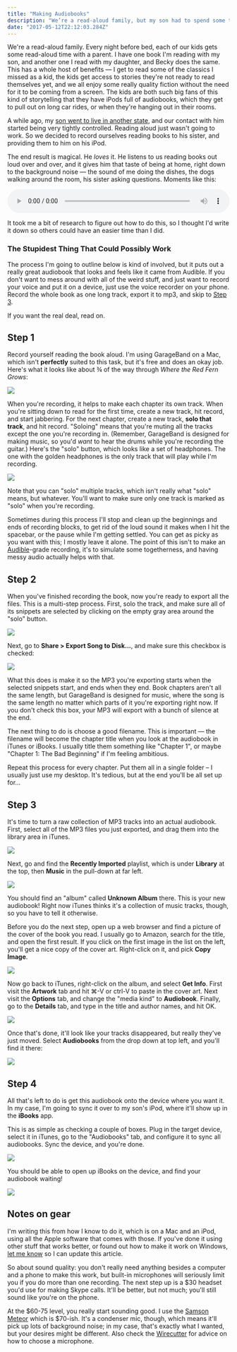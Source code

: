 ```yaml
---
title: "Making Audiobooks"
description: "We’re a read-aloud family, but my son had to spend some time away, and I recorded my own audiobooks for him. Here's how."
date: "2017-05-12T22:12:03.284Z"
---
```


We're a read-aloud family.
Every night before bed, each of our kids gets some read-aloud time with a parent.
I have one book I'm reading with my son, and another one I read with my daughter, and Becky does the same.
This has a whole host of benefits — I get to read some of the classics I missed as a kid, the kids get access to stories they're not ready to read themselves yet, and we all enjoy some really quality fiction without the need for it to be coming from a screen.
The kids are both such big fans of this kind of storytelling that they have iPods full of audiobooks, which they get to pull out on long car rides, or when they're hanging out in their rooms.

A while ago, my [son went to live in another state][sandhill], and our contact with him started being very tightly controlled.
Reading aloud just wasn't going to work.
So we decided to record ourselves reading books to his sister, and providing them to him on his iPod.

[sandhill]: https://bandofcharacters.blog/2016/06/18/34-find-a-new-school-for-will/

The end result is magical.
He _loves_ it.
He listens to us reading books out loud over and over, and it gives him that taste of being at home, right down to the background noise — the sound of me doing the dishes, the dogs walking around the room, his sister asking questions.
Moments like this:

<p>
  <audio controls style="width: 100%;">
    <source src="pettigrew.mp3" type="audio/mpeg">
    <a href="pettigrew.mp3">(Play audio)</a>
  </audio>
</p>

It took me a bit of research to figure out how to do this, so I thought I'd write it down so others could have an easier time than I did.

### The Stupidest Thing That Could Possibly Work

The process I'm going to outline below is kind of involved, but it puts out a really great audiobook that looks and feels like it came from Audible.
If you don't want to mess around with all of the weird stuff, and just want to record your voice and put it on a device, just use the voice recorder on your phone.
Record the whole book as one long track, export it to mp3, and skip to [Step 3](#step-3).

If you want the real deal, read on.

## Step 1

Record yourself reading the book aloud.
I'm using GarageBand on a Mac, which isn't **perfectly** suited to this task, but it's free and does an okay job.
Here's what it looks like about ¾ of the way through _Where the Red Fern Grows_:

![](redfern1.jpg)

When you're recording, it helps to make each chapter its own track.
When you're sitting down to read for the first time, create a new track, hit record, and start jabbering.
For the next chapter, create a new track, **solo that track**, and hit record.
"Soloing" means that you're muting all the tracks except the one you're recording in. (Remember, GarageBand is designed for making music, so you'd _want_ to hear the drums while you're recording the guitar.)
Here's the "solo" button, which looks like a set of headphones.
The one with the golden headphones is the only track that will play while I'm recording.

![](solo.png)

Note that you can "solo" multiple tracks, which isn't really what "solo" means, but whatever.
You'll want to make sure only one track is marked as "solo" when you're recording.

Sometimes during this process I'll stop and clean up the beginnings and ends of recording blocks, to get rid of the loud sound it makes when I hit the spacebar, or the pause while I'm getting settled.
You can get as picky as you want with this; I mostly leave it alone.
The point of this isn't to make an [Audible](http://www.audible.com/)-grade recording, it's to simulate some togetherness, and having messy audio actually helps with that.

## Step 2

When you've finished recording the book, now you're ready to export all the files.
This is a multi-step process.
First, solo the track, and make sure all of its snippets are selected by clicking on the empty gray area around the "solo" button.

![](selecttrack.png)

Next, go to **Share > Export Song to Disk...**, and make sure this checkbox is checked:

![](cyclearea.png)

What this does is make it so the MP3 you're exporting starts when the selected snippets start, and ends when they end.
Book chapters aren't all the same length, but GarageBand is designed for music, where the song is the same length no matter which parts of it you're exporting right now.
If you don't check this box, your MP3 will export with a bunch of silence at the end.

The next thing to do is choose a good filename.
This is important — the filename will become the chapter title when you look at the audiobook in iTunes or iBooks.
I usually title them something like "Chapter 1", or maybe "Chapter 1: The Bad Beginning" if I'm feeling ambitious.

Repeat this process for every chapter.
Put them all in a single folder – I usually just use my desktop.
It's tedious, but at the end you'll be all set up for…

## Step 3

It's time to turn a raw collection of MP3 tracks into an actual audiobook.
First, select all of the MP3 files you just exported, and drag them into the library area in iTunes.

![](itunes-drag-in.png)

Next, go and find the **Recently Imported** playlist, which is under **Library** at the top, then **Music** in the pull-down at far left.

![](itunes-recently-added.png)

You should find an "album" called **Unknown Album** there.
This is your new audiobook!
Right now iTunes thinks it's a collection of music tracks, though, so you have to tell it otherwise.

Before you do the next step, open up a web browser and find a picture of the cover of the book you read.
I usually go to Amazon, search for the title, and open the first result.
If you click on the first image in the list on the left, you'll get a nice copy of the cover art.
Right-click on it, and pick **Copy Image**.

![](amazon.png)

Now go back to iTunes, right-click on the album, and select **Get Info**.
First visit the **Artwork** tab and hit ⌘-V or ctrl-V to paste in the cover art.
Next visit the **Options** tab, and change the "media kind" to **Audiobook**.
Finally, go to the **Details** tab, and type in the title and author names, and hit OK.

![](itunes-info.png)

Once that's done, it'll look like your tracks disappeared, but really they've just moved.
Select **Audiobooks** from the drop down at top left, and you'll find it there:

![](itunes-finished.png)

## Step 4

All that's left to do is get this audiobook onto the device where you want it.
In my case, I'm going to sync it over to my son's iPod, where it'll show up in the **iBooks** app.

This is as simple as checking a couple of boxes.
Plug in the target device, select it in iTunes, go to the "Audiobooks" tab, and configure it to sync all audiobooks.
Sync the device, and you're done.

![](itunes-sync.png)

You should be able to open up iBooks on the device, and find your audiobook waiting!

![](ibooks.png)

## Notes on gear

I'm writing this from how I know to do it, which is on a Mac and an iPod, using all the Apple software that comes with those.
If you've done it using other stuff that works better, or found out how to make it work on Windows, [let me know](mailto:ben@straub.cc) so I can update this article.

So about sound quality: you don't really need anything besides a computer and a phone to make this work, but built-in microphones will seriously limit you if you do more than one recording.
The next step up is a \$30 headset you'd use for making Skype calls.
It'll be better, but not much; you'll still sound like you're on the phone.

At the $60-75 level, you really start sounding good.
I use the [Samson Meteor](https://www.amazon.com/dp/B004MF39YS/) which is \$70-ish.
It's a condenser mic, though, which means it'll pick up lots of background noise; in my case, that's exactly what I wanted, but your desires might be different.
Also check the [Wirecutter](http://thewirecutter.com/reviews/the-best-usb-microphone/) for advice on how to choose a microphone.

